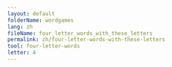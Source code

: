 ```yaml
---
layout: default
folderName: wordgames
lang: zh
fileName: four_letter_words_with_these_letters
permalink: zh/four-letter-words-with-these-letters
tool: four-letter-words
letter: 4
---
```

